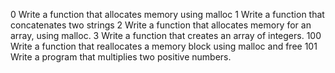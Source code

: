 0 Write a function that allocates memory using malloc
1 Write a function that concatenates two strings
2 Write a function that allocates memory for an array, using malloc.
3 Write a function that creates an array of integers.
100 Write a function that reallocates a memory block using malloc and free
101 Write a program that multiplies two positive numbers.
